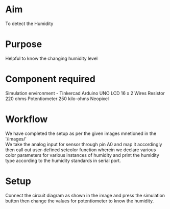 # Aim
To detect the Humidity
<br>

# Purpose
Helpful to know the changing humidity level
<br>

# Component required
Simulation environment - Tinkercad
Arduino UNO
LCD 16 x 2 
Wires
Resistor 220 ohms 
Potentiometer 250 kilo-ohms
Neopixel
<br>


# Workflow
We have completed the setup as per the given images mnetioned in the '/images/'<br>
We take the analog input for sensor through pin A0 and map it accordingly then call out user-defined setcolor function wherein we declare various color parameters for various instances of humidity and print the humidity type according to the humidity standards in serial port.
<br>

# Setup 
Connect the circuit diagram as shown in the image and press the simulation button then change the values for potentiometer to know the humidity.
